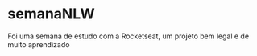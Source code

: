 # semanaNLW

Foi uma semana de estudo com a Rocketseat, um projeto bem legal e de muito aprendizado
